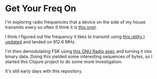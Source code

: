 # Get Your Freq On

I'm exploring radio frequencies that a device on the side of my
house transmits every so often (I think it is [this one](https://fccid.io/OWS-NIC514)).

I think I figured out the frequency it likes to transmit using [this utility I updated](https://github.com/csm/gr-scan) and landed on 912.6 MHz.

I'm then demodulating FSK using [this GNU Radio spec](https://github.com/csm/getyourfreqon/blob/main/grc/fsk-test2.grc) and turning it into binary data. Doing this yielded some interesting sequences of bytes, so I started this Clojure project to do some more investigation.

It's still early days with this repository.
